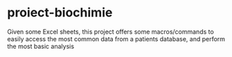 # proiect-biochimie
Given some Excel sheets, this project offers some macros/commands to easily access the most common data from a patients database, and perform the most basic analysis
